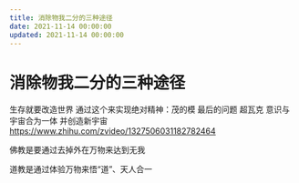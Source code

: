 ```yaml
---
title: 消除物我二分的三种途径
date: 2021-11-14 00:00:00
updated: 2021-11-14 00:00:00
---
```


# 消除物我二分的三种途径

生存就要改造世界 通过这个来实现绝对精神：茂的模 最后的问题 超瓦克 意识与宇宙合为一体 并创造新宇宙 https://www.zhihu.com/zvideo/1327506031182782464

佛教是要通过去掉外在万物来达到无我

道教是通过体验万物来悟“道”、天人合一
